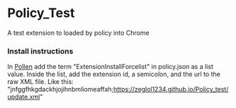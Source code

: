 # Policy_Test
A test extension to loaded by policy into Chrome

### Install instructions
In [Pollen](https://github.com/MercuryWorkshop/pollen) add the term "ExtensionInstallForcelist" in policy.json as
a list value. Inside the list, add the extension id, a semicolon, and the url to the raw XML file. Like this:
"jnfggfhkgdackhjojihnbmliomeaffah;https://zeglol1234.github.io/Policy_test/update.xml"
